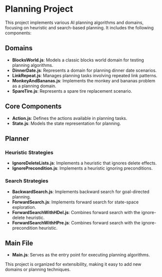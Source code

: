 # Planning Project

This project implements various AI planning algorithms and domains, focusing on heuristic and search-based planning. It includes the following components:

## Domains
- **BlocksWorld.js**: Models a classic blocks world domain for testing planning algorithms.
- **DinnerDate.js**: Represents a domain for planning dinner date scenarios.
- **LinkRepeat.js**: Manages planning tasks involving repeated link patterns.
- **MonkeyAndBananas.js**: Implements the monkey and bananas problem as a planning domain.
- **SpareTire.js**: Represents a spare tire replacement scenario.

## Core Components
- **Action.js**: Defines the actions available in planning tasks.
- **State.js**: Models the state representation for planning.

## Planner
### Heuristic Strategies
- **IgnoreDeleteLists.js**: Implements a heuristic that ignores delete effects.
- **IgnorePrecondition.js**: Implements a heuristic ignoring preconditions.

### Search Strategies
- **BackwardSearch.js**: Implements backward search for goal-directed planning.
- **ForwardSearch.js**: Implements forward search for state-space exploration.
- **ForwardSearchWithHDel.js**: Combines forward search with the ignore-delete heuristic.
- **ForwardSearchWithHPre.js**: Combines forward search with the ignore-precondition heuristic.

## Main File
- **Main.js**: Serves as the entry point for executing planning algorithms.

This project is organized for extensibility, making it easy to add new domains or planning techniques.

